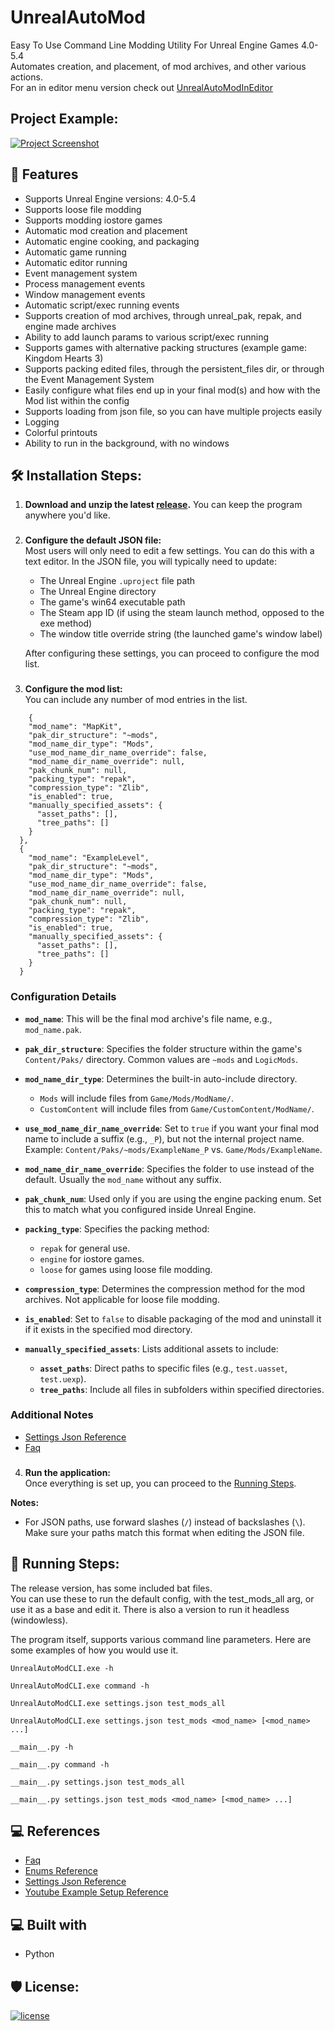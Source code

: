 <h1 id="title" align="left">UnrealAutoMod</h1>

Easy To Use Command Line Modding Utility For Unreal Engine Games 4.0-5.4 <br>
Automates creation, and placement, of mod archives, and other various actions. <br>
For an in editor menu version check out [UnrealAutoModInEditor](https://github.com/Mythical-Github/UnrealAutoModInEditor)

<h2>Project Example:</h2>

[![Project Screenshot](https://github.com/Mythical-Github/UnrealAutoMod/assets/4b65e3a3-ae7f-4881-bea4-e73191594587.png)](https://github.com/user-attachments/assets/76da1afc-9c30-4ec8-b27c-8c072e73f696)


<h2>💪 Features</h2>

* Supports Unreal Engine versions: 4.0-5.4
* Supports loose file modding
* Supports modding iostore games
* Automatic mod creation and placement
* Automatic engine cooking, and packaging
* Automatic game running
* Automatic editor running
* Event management system
* Process management events
* Window management events
* Automatic script/exec running events
* Supports creation of mod archives, through unreal_pak, repak, and engine made archives
* Ability to add launch params to various script/exec running
* Supports games with alternative packing structures (example game: Kingdom Hearts 3)
* Supports packing edited files, through the persistent_files dir, or through the Event Management System
* Easily configure what files end up in your final mod(s) and how with the Mod list within the config
* Supports loading from json file, so you can have multiple projects easily
* Logging
* Colorful printouts
* Ability to run in the background, with no windows


<h2>🛠️ Installation Steps:</h2>

1. **Download and unzip the latest [release](https://github.com/Mythical-Github/UnrealAutoMod/releases/latest).**
You can keep the program anywhere you'd like.
###
2. **Configure the default JSON file:**  
   Most users will only need to edit a few settings. You can do this with a text editor. 
   In the JSON file, you will typically need to update:
   - The Unreal Engine `.uproject` file path
   - The Unreal Engine directory
   - The game's win64 executable path
   - The Steam app ID (if using the steam launch method, opposed to the exe method)
   - The window title override string (the launched game's window label)

   After configuring these settings, you can proceed to configure the mod list. 
###
3. **Configure the mod list:**  
   You can include any number of mod entries in the list.
  

  ```
      {
      "mod_name": "MapKit",
      "pak_dir_structure": "~mods",
      "mod_name_dir_type": "Mods",
      "use_mod_name_dir_name_override": false,
      "mod_name_dir_name_override": null,
      "pak_chunk_num": null,
      "packing_type": "repak",
      "compression_type": "Zlib",
      "is_enabled": true,
      "manually_specified_assets": {
        "asset_paths": [],
        "tree_paths": []
      }
    },
    {
      "mod_name": "ExampleLevel",
      "pak_dir_structure": "~mods",
      "mod_name_dir_type": "Mods",
      "use_mod_name_dir_name_override": false,
      "mod_name_dir_name_override": null,
      "pak_chunk_num": null,
      "packing_type": "repak",
      "compression_type": "Zlib",
      "is_enabled": true,
      "manually_specified_assets": {
        "asset_paths": [],
        "tree_paths": []
      }
    }
  ```

### Configuration Details

- **`mod_name`**: This will be the final mod archive's file name, e.g., `mod_name.pak`.

- **`pak_dir_structure`**: Specifies the folder structure within the game's `Content/Paks/` directory. Common values are `~mods` and `LogicMods`.

- **`mod_name_dir_type`**: Determines the built-in auto-include directory.
  - `Mods` will include files from `Game/Mods/ModName/`.
  - `CustomContent` will include files from `Game/CustomContent/ModName/`.

- **`use_mod_name_dir_name_override`**: Set to `true` if you want your final mod name to include a suffix (e.g., `_P`), but not the internal project name. Example: `Content/Paks/~mods/ExampleName_P` vs. `Game/Mods/ExampleName`.

- **`mod_name_dir_name_override`**: Specifies the folder to use instead of the default. Usually the `mod_name` without any suffix.

- **`pak_chunk_num`**: Used only if you are using the engine packing enum. Set this to match what you configured inside Unreal Engine.

- **`packing_type`**: Specifies the packing method:
  - `repak` for general use.
  - `engine` for iostore games.
  - `loose` for games using loose file modding.

- **`compression_type`**: Determines the compression method for the mod archives. Not applicable for loose file modding.

- **`is_enabled`**: Set to `false` to disable packaging of the mod and uninstall it if it exists in the specified mod directory.

- **`manually_specified_assets`**: Lists additional assets to include:
  - **`asset_paths`**: Direct paths to specific files (e.g., `test.uasset`, `test.uexp`).
  - **`tree_paths`**: Include all files in subfolders within specified directories.

### Additional Notes

* [Settings Json Reference](https://github.com/Mythical-Github/UnrealAutoMod/blob/main/assets/docs/settings_json.md)
* [Faq](https://github.com/Mythical-Github/UnrealAutoMod/blob/main/assets/docs/faq.md)

###

4. **Run the application:**  
   Once everything is set up, you can proceed to the [Running Steps](#running-steps).

**Notes:**
- For JSON paths, use forward slashes (`/`) instead of backslashes (`\`). Make sure your paths match this format when editing the JSON file.

<h2 id="running-steps">🏃 Running Steps:</h2>
The release version, has some included bat files.<br>
You can use these to run the default config, with the test_mods_all arg, or use it as a base and edit it.
There is also a version to run it headless (windowless).

The program itself, supports various command line parameters.
Here are some examples of how you would use it.

```
UnrealAutoModCLI.exe -h
```

```
UnrealAutoModCLI.exe command -h
```

```
UnrealAutoModCLI.exe settings.json test_mods_all
```

```
UnrealAutoModCLI.exe settings.json test_mods <mod_name> [<mod_name> ...]
```

```
__main__.py -h
```

```
__main__.py command -h
```

```
__main__.py settings.json test_mods_all
```

```
__main__.py settings.json test_mods <mod_name> [<mod_name> ...]
```

<h2>💻 References</h2>

* [Faq](https://github.com/Mythical-Github/UnrealAutoMod/blob/main/assets/docs/faq.md)
* [Enums Reference](https://github.com/Mythical-Github/UnrealAutoMod/blob/main/assets/docs/enums.md)
* [Settings Json Reference](https://github.com/Mythical-Github/UnrealAutoMod/blob/main/assets/docs/settings_json.md)
* [Youtube Example Setup Reference](https://www.youtube.com/watch?v=6MUkUFhumo8)

<h2>💻 Built with</h2>

* Python

<h2>🛡️ License:</h2>

[![license](https://www.gnu.org/graphics/gplv3-with-text-136x68.png)](LICENSE)


